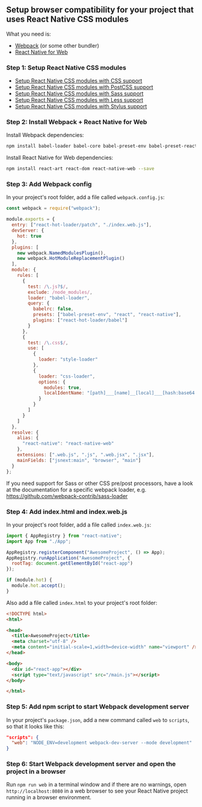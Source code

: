 ## Setup browser compatibility for your project that uses React Native CSS modules

What you need is:

- [Webpack](https://webpack.js.org/) (or some other bundler)
- [React Native for Web](https://github.com/necolas/react-native-web)

### Step 1: Setup React Native CSS modules

- [Setup React Native CSS modules with CSS support](setup-css.md)
- [Setup React Native CSS modules with PostCSS support](setup-postcss.md)
- [Setup React Native CSS modules with Sass support](setup-sass.md)
- [Setup React Native CSS modules with Less support](setup-less.md)
- [Setup React Native CSS modules with Stylus support](setup-stylus.md)

### Step 2: Install Webpack + React Native for Web

Install Webpack dependencies:

```sh
npm install babel-loader babel-core babel-preset-env babel-preset-react webpack webpack-cli css-loader react-hot-loader style-loader webpack-dev-server --save-dev
```

Install React Native for Web dependencies:

```sh
npm install react-art react-dom react-native-web --save
```

### Step 3: Add Webpack config

In your project's root folder, add a file called `webpack.config.js`:

```js
const webpack = require("webpack");

module.exports = {
  entry: ["react-hot-loader/patch", "./index.web.js"],
  devServer: {
    hot: true
  },
  plugins: [
    new webpack.NamedModulesPlugin(),
    new webpack.HotModuleReplacementPlugin()
  ],
  module: {
    rules: [
      {
        test: /\.js?$/,
        exclude: /node_modules/,
        loader: "babel-loader",
        query: {
          babelrc: false,
          presets: ["babel-preset-env", "react", "react-native"],
          plugins: ["react-hot-loader/babel"]
        }
      },
      {
        test: /\.css$/,
        use: [
          {
            loader: "style-loader"
          },
          {
            loader: "css-loader",
            options: {
              modules: true,
              localIdentName: "[path]___[name]__[local]___[hash:base64:5]"
            }
          }
        ]
      }
    ]
  },
  resolve: {
    alias: {
      "react-native": "react-native-web"
    },
    extensions: [".web.js", ".js", ".web.jsx", ".jsx"],
    mainFields: ["jsnext:main", "browser", "main"]
  }
};
```

If you need support for Sass or other CSS pre/post processors, have a look at the documentation for a specific webpack loader, e.g. https://github.com/webpack-contrib/sass-loader

### Step 4: Add index.html and index.web.js

In your project's root folder, add a file called `index.web.js`:

```js
import { AppRegistry } from "react-native";
import App from "./App";

AppRegistry.registerComponent("AwesomeProject", () => App);
AppRegistry.runApplication("AwesomeProject", {
  rootTag: document.getElementById("react-app")
});

if (module.hot) {
  module.hot.accept();
}
```

Also add a file called `index.html` to your project's root folder:

```html
<!DOCTYPE html>
<html>

<head>
  <title>AwesomeProject</title>
  <meta charset="utf-8" />
  <meta content="initial-scale=1,width=device-width" name="viewport" />
</head>

<body>
  <div id="react-app"></div>
  <script type="text/javascript" src="/main.js"></script>
</body>

</html>
```

### Step 5: Add npm script to start Webpack development server

In your project's `package.json`, add a new command called `web` to `scripts`, so that it looks like this:

```json
"scripts": {
  "web": "NODE_ENV=development webpack-dev-server --mode development"
}
```

### Step 6: Start Webpack development server and open the project in a browser

Run `npm run web` in a terminal window and if there are no warnings, open `http://localhost:8080` in a web browser to see your React Native project running in a browser environment.
